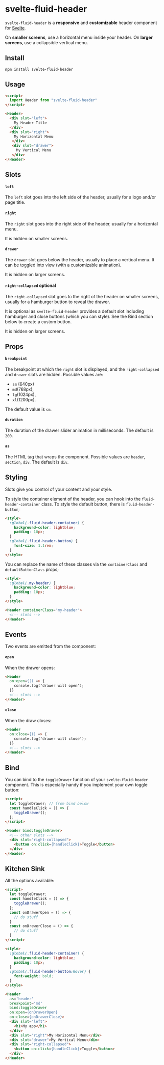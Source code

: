 # svelte-fluid-header

`svelte-fluid-header` is a **responsive** and **customizable** header component for [Svelte](https://svelte.dev/).

On **smaller screens**, use a horizontal menu inside your header. On **larger screens**, use a collapsible vertical menu.

## Install

`npm install svelte-fluid-header`

## Usage

```html
<script>
  import Header from "svelte-fluid-header"
</script>

<Header>
  <div slot="left">
    My Header Title
  </div>
  <div slot="right">
    My Horizontal Menu
   </div>
   <div slot="drawer">
     My Vertical Menu
   </div>
</Header>

```

## Slots

#### `left`

The `left` slot goes into the left side of the header, usually for a logo and/or page title.

#### `right`

The `right` slot goes into the right side of the header, usually for a horizontal menu.

It is hidden on smaller screens.

#### `drawer`

The `drawer` slot goes below the header, usually to place a vertical menu. It can be toggled into view (with a customizable animation).

It is hidden on larger screens.

#### `right-collapsed` optional

The `right-collapsed` slot goes to the right of the header on smaller screens, usually for a hamburger button to reveal the drawer.

It is optional as `svelte-fluid-header` provides a default slot including hamburger and close buttons (which you can style). See the Bind section below to create a custom button.

It is hidden on larger screens.

## Props

#### `breakpoint`

The breakpoint at which the `right` slot is displayed, and the `right-collapsed` and `drawer` slots are hidden.
Possible values are:
 - `sm` (640px)
 - `md`(768px),
 - `lg`(1024px),
 - `xl`(1200px).
 
 The default value is `sm`.

#### `duration`

The duration of the drawer slider animation in milliseconds.
The default is `200`.

#### `as`

The HTML tag that wraps the component.
Possible values are `header`, `section`, `div`.
The default is `div`.

## Styling

Slots give you control of your content and your style.

To style the container element of the header, you can hook into the `fluid-header-container` class. To style the default button, there is `fluid-header-button`;

```html
<style>
  :global(.fluid-header-container) {
    background-color: lightblue;
    padding: 10px;
  }
  :global(.fluid-header-button) {
    font-size: 1.1rem;
  }
</style>
```

You can replace the name of these classes via the `containerClass` and `defaultButtonClass` props;

```html
<style>
  :global(.my-header) {
    background-color: lightblue;
    padding: 10px;
  }
</style>

<Header containerClass="my-header">
  <!-- slots -->
</Header>

```
## Events

Two events are emitted from the component:

#### `open`

When the drawer opens:

```html
<Header
  on:open={() => {
    console.log('drawer will open');
  }}
  <!-- slots -->
</Header>

```

#### `close`

When the draw closes:

```html
<Header
  on:close={() => {
    console.log('drawer will close');
  }}
  <!-- slots -->
</Header>

```

## Bind

You can bind to the `toggleDrawer` function of your `svelte-fluid-header` component. This is especially handy if you implement your own toggle button:

```html
<script>
  let toggleDrawer; // from bind below
  const handleClick = () => {
    toggleDrawer();
  };
</script>

<Header bind:toggleDrawer>
  <!-- other slots -->
  <div slot="right-collapsed">
    <button on:click={handleClick}>Toggle</button>
  </div>
</Header>

```

## Kitchen Sink

All the options available:

```html
<script>
  let toggleDrawer;
  const handleClick = () => {
    toggleDrawer();
  };
  const onDrawerOpen = () => {
    // do stuff
  }
  const onDrawerClose = () => {
    // do stuff
  }
</script>

<style>
  :global(.fluid-header-container) {
    background-color: lightblue;
    padding: 10px;
  }
  :global(.fluid-header-button:hover) {
    font-weight: bold;
  }
</style>

<Header
  as='header'
  breakpoint='md'
  bind:toggleDrawer
  on:open={onDrawerOpen}
  on:close={onDrawerClose}>
  <div slot="left">
    <h1>My app</h1>
  </div>
  <div slot="right">My Horizontal Menu</div>
  <div slot="drawer">My Vertical Menu</div>
  <div slot="right-collapsed">
    <button on:click={handleClick}>Toggle</button>
  </div>
</Header>
```
